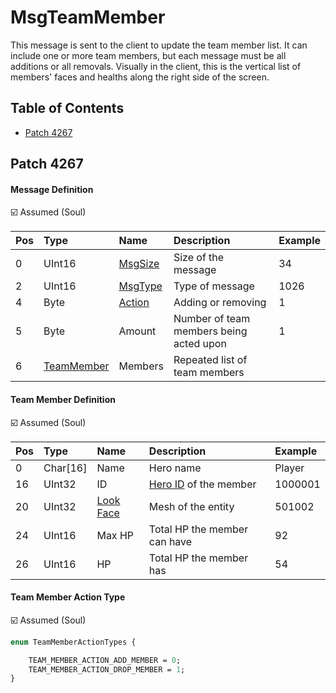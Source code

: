 # MsgTeamMember

This message is sent to the client to update the team member list. It can include one or more team members, but each message must be all additions or all removals. Visually in the client, this is the vertical list of members' faces and healths along the right side of the screen.

## Table of Contents

* [Patch 4267](#patch-4267)

## Patch 4267

#### Message Definition

☑️ Assumed (Soul)

| Pos | Type | Name | Description | Example |
|:----|:--------|:--------|:--------|:--------|
| 0 | UInt16 | [MsgSize](index.md#message-header) | Size of the message | 34 |
| 2 | UInt16 | [MsgType](index.md#message-header) | Type of message | 1026 |
| 4 | Byte | [Action](#team-member-action-type) | Adding or removing | 1 |
| 5 | Byte | Amount | Number of team members being acted upon | 1 |
| 6 | [TeamMember](#team-member-definition) | Members | Repeated list of team members | |

#### Team Member Definition

☑️ Assumed (Soul)

| Pos | Type | Name | Description | Example |
|:----|:--------|:--------|:--------|:--------|
| 0 | Char[16] | Name | Hero name | Player |
| 16 | UInt32 | ID | [Hero ID](/network/identifiers.md) of the member | 1000001 |
| 20 | UInt32 | [Look Face](/constants/lookface.md) | Mesh of the entity | 501002 |
| 24 | UInt16 | Max HP | Total HP the member can have | 92 |
| 26 | UInt16 | HP | Total HP the member has | 54 |

#### Team Member Action Type

☑️ Assumed (Soul)

```proto
enum TeamMemberActionTypes {

    TEAM_MEMBER_ACTION_ADD_MEMBER = 0;
    TEAM_MEMBER_ACTION_DROP_MEMBER = 1;
}
```
